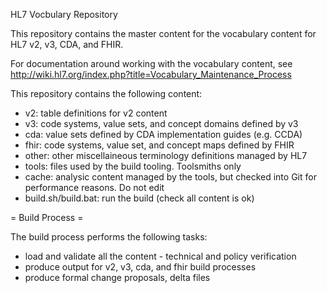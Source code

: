 HL7 Vocbulary Repository

This repository contains the master content for the vocabulary 
content for HL7 v2, v3, CDA, and FHIR.

For documentation around working with the vocabulary content,
see http://wiki.hl7.org/index.php?title=Vocabulary_Maintenance_Process

This repository contains the following content:

* v2: table definitions for v2 content
* v3: code systems, value sets, and concept domains defined by v3
* cda: value sets defined by CDA implementation guides (e.g. CCDA)
* fhir: code systems, value set, and concept maps defined by FHIR 
* other: other miscellaineous terminology definitions managed by HL7
* tools: files used by the build tooling. Toolsmiths only
* cache: analysic content managed by the tools, but checked into Git for performance reasons. Do not edit
* build.sh/build.bat: run the build (check all content is ok)

= Build Process =

The build process performs the following tasks:
- load and validate all the content - technical and policy verification
- produce output for v2, v3, cda, and fhir build processes
- produce formal change proposals, delta files


